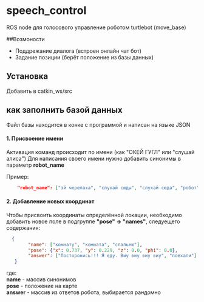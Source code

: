 # speech_control
ROS node для голосового управление роботом turtlebot (move_base)

##Возмоности

* Поддрежание диалога (встроен онлайн чат бот)
* Задание позиции (берёт положение из базы данных)


## Установка
Добавить в catkin_ws/src



## как заполнить базой данных
Файл базы находится в конке с программой и написан на языке JSON

#### 1. Присвоение имени

Активация команд происходит по имени (как "ОКЕЙ ГУГЛ" или "слушай алиса")
Для написания своего имени нужно добавить синонимы в параметр **robot_name** <br>

Пример:
```json
    "robot_name": ["эй черепаха", "слухай сюды", "слухай сюда", "робот", "эй", "черепаха"],
```


#### 2. Добавление новых координат
Чтобы присвоить координаты определённой локации, необходимо добавить новое поле в подгруппе **"pose" -> "names"**, следуещего содержания:

```json
  {
        "name": ["комнату", "комната", "спальню"],
        "pose": {"x": 0.737, "y": 0.229, "z": 0.0, "phi": 0.0},
        "answer": ["Посторонись!!! Я еду. Виу виу виу виу", "поехали"]
   }
```
где:<br>
**name** - массив синонимов<br>
**pose** - положение на карте<br>
**answer** - массив из ответов робота, выбирается рандомно<br>

